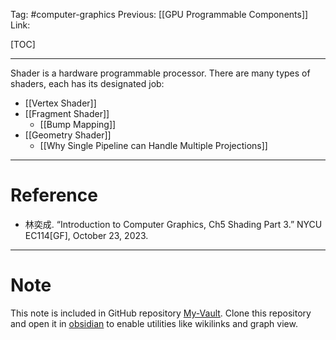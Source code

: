 Tag: #computer-graphics 
Previous: [[GPU Programmable Components]]
Link: 

[TOC]

---

Shader is a hardware programmable processor. There are many types of shaders, each has its designated job:

- [[Vertex Shader]]
- [[Fragment Shader]]
	- [[Bump Mapping]]
- [[Geometry Shader]]
	- [[Why Single Pipeline can Handle Multiple Projections]]

---

# Reference

- 林奕成. “Introduction to Computer Graphics, Ch5 Shading Part 3.” NYCU EC114[GF], October 23, 2023.

---

# Note

This note is included in GitHub repository [My-Vault](https://github.com/LittleD3092/My-Vault.git). Clone this repository and open it in [obsidian](https://obsidian.md/) to enable utilities like wikilinks and graph view.